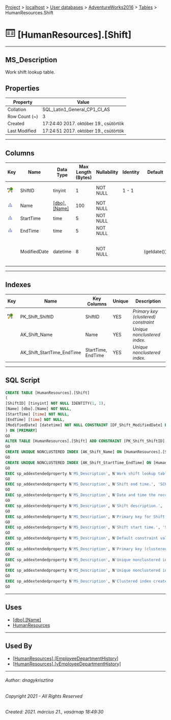 #### 

[Project](../../../../index.md) > [localhost](../../../index.md) > [User databases](../../index.md) > [AdventureWorks2016](../index.md) > [Tables](Tables.md) > HumanResources.Shift

# ![Tables](../../../../Images/Table32.png) [HumanResources].[Shift]

---

## <a name="#description"></a>MS_Description

Work shift lookup table.

## <a name="#properties"></a>Properties

| Property | Value |
|---|---|
| Collation | SQL_Latin1_General_CP1_CI_AS |
| Row Count (~) | 3 |
| Created | 17:24:40 2017. október 19., csütörtök |
| Last Modified | 17:24:51 2017. október 19., csütörtök |


---

## <a name="#columns"></a>Columns

| Key | Name | Data Type | Max Length (Bytes) | Nullability | Identity | Default | Description |
|---|---|---|---|---|---|---|---|
| [![Cluster Primary Key PK_Shift_ShiftID: ShiftID](../../../../Images/pkcluster.png)](#indexes) | ShiftID | tinyint | 1 | NOT NULL | 1 - 1 |  | _Primary key for Shift records._ |
| [![Indexes AK_Shift_Name](../../../../Images/Index.png)](#indexes) | Name | [[dbo].[Name]](../Programmability/Types/User-Defined_Data_Types/Name.md) | 100 | NOT NULL |  |  | _Shift description._ |
| [![Indexes AK_Shift_StartTime_EndTime](../../../../Images/Index.png)](#indexes) | StartTime | time | 5 | NOT NULL |  |  | _Shift start time._ |
| [![Indexes AK_Shift_StartTime_EndTime](../../../../Images/Index.png)](#indexes) | EndTime | time | 5 | NOT NULL |  |  | _Shift end time._ |
|  | ModifiedDate | datetime | 8 | NOT NULL |  | (getdate()) | _Date and time the record was last updated._ |


---

## <a name="#indexes"></a>Indexes

| Key | Name | Key Columns | Unique | Description |
|---|---|---|---|---|
| [![Cluster Primary Key PK_Shift_ShiftID: ShiftID](../../../../Images/pkcluster.png)](#indexes) | PK_Shift_ShiftID | ShiftID | YES | _Primary key (clustered) constraint_ |
|  | AK_Shift_Name | Name | YES | _Unique nonclustered index._ |
|  | AK_Shift_StartTime_EndTime | StartTime, EndTime | YES | _Unique nonclustered index._ |


---

## <a name="#sqlscript"></a>SQL Script

```sql
CREATE TABLE [HumanResources].[Shift]
(
[ShiftID] [tinyint] NOT NULL IDENTITY(1, 1),
[Name] [dbo].[Name] NOT NULL,
[StartTime] [time] NOT NULL,
[EndTime] [time] NOT NULL,
[ModifiedDate] [datetime] NOT NULL CONSTRAINT [DF_Shift_ModifiedDate] DEFAULT (getdate())
) ON [PRIMARY]
GO
ALTER TABLE [HumanResources].[Shift] ADD CONSTRAINT [PK_Shift_ShiftID] PRIMARY KEY CLUSTERED  ([ShiftID]) ON [PRIMARY]
GO
CREATE UNIQUE NONCLUSTERED INDEX [AK_Shift_Name] ON [HumanResources].[Shift] ([Name]) ON [PRIMARY]
GO
CREATE UNIQUE NONCLUSTERED INDEX [AK_Shift_StartTime_EndTime] ON [HumanResources].[Shift] ([StartTime], [EndTime]) ON [PRIMARY]
GO
EXEC sp_addextendedproperty N'MS_Description', N'Work shift lookup table.', 'SCHEMA', N'HumanResources', 'TABLE', N'Shift', NULL, NULL
GO
EXEC sp_addextendedproperty N'MS_Description', N'Shift end time.', 'SCHEMA', N'HumanResources', 'TABLE', N'Shift', 'COLUMN', N'EndTime'
GO
EXEC sp_addextendedproperty N'MS_Description', N'Date and time the record was last updated.', 'SCHEMA', N'HumanResources', 'TABLE', N'Shift', 'COLUMN', N'ModifiedDate'
GO
EXEC sp_addextendedproperty N'MS_Description', N'Shift description.', 'SCHEMA', N'HumanResources', 'TABLE', N'Shift', 'COLUMN', N'Name'
GO
EXEC sp_addextendedproperty N'MS_Description', N'Primary key for Shift records.', 'SCHEMA', N'HumanResources', 'TABLE', N'Shift', 'COLUMN', N'ShiftID'
GO
EXEC sp_addextendedproperty N'MS_Description', N'Shift start time.', 'SCHEMA', N'HumanResources', 'TABLE', N'Shift', 'COLUMN', N'StartTime'
GO
EXEC sp_addextendedproperty N'MS_Description', N'Default constraint value of GETDATE()', 'SCHEMA', N'HumanResources', 'TABLE', N'Shift', 'CONSTRAINT', N'DF_Shift_ModifiedDate'
GO
EXEC sp_addextendedproperty N'MS_Description', N'Primary key (clustered) constraint', 'SCHEMA', N'HumanResources', 'TABLE', N'Shift', 'CONSTRAINT', N'PK_Shift_ShiftID'
GO
EXEC sp_addextendedproperty N'MS_Description', N'Unique nonclustered index.', 'SCHEMA', N'HumanResources', 'TABLE', N'Shift', 'INDEX', N'AK_Shift_Name'
GO
EXEC sp_addextendedproperty N'MS_Description', N'Unique nonclustered index.', 'SCHEMA', N'HumanResources', 'TABLE', N'Shift', 'INDEX', N'AK_Shift_StartTime_EndTime'
GO
EXEC sp_addextendedproperty N'MS_Description', N'Clustered index created by a primary key constraint.', 'SCHEMA', N'HumanResources', 'TABLE', N'Shift', 'INDEX', N'PK_Shift_ShiftID'
GO

```


---

## <a name="#uses"></a>Uses

* [[dbo].[Name]](../Programmability/Types/User-Defined_Data_Types/Name.md)
* [HumanResources](../Security/Schemas/HumanResources.md)


---

## <a name="#usedby"></a>Used By

* [[HumanResources].[EmployeeDepartmentHistory]](EmployeeDepartmentHistory.md)
* [[HumanResources].[vEmployeeDepartmentHistory]](../Views/vEmployeeDepartmentHistory.md)


---

###### Author:  dnagykrisztina

###### Copyright 2021 - All Rights Reserved

###### Created: 2021. március 21., vasárnap 18:49:30

